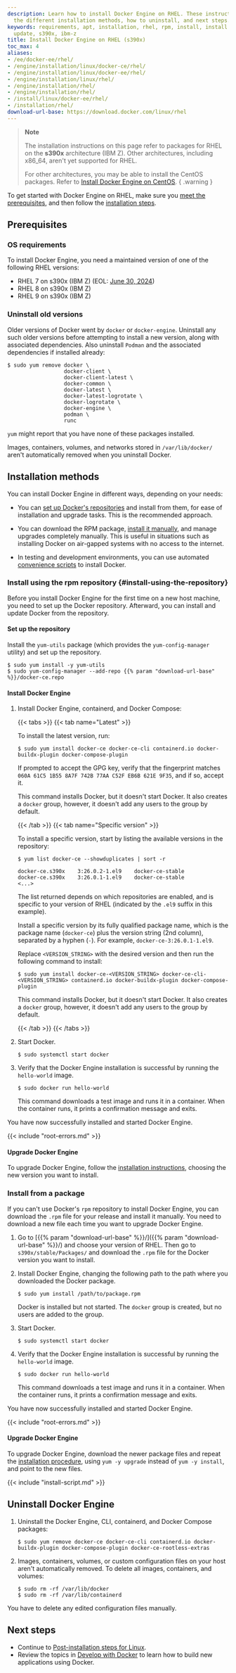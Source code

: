 ```yaml
---
description: Learn how to install Docker Engine on RHEL. These instructions cover
  the different installation methods, how to uninstall, and next steps.
keywords: requirements, apt, installation, rhel, rpm, install, install docker engine, uninstall, upgrade,
  update, s390x, ibm-z
title: Install Docker Engine on RHEL (s390x)
toc_max: 4
aliases:
- /ee/docker-ee/rhel/
- /engine/installation/linux/docker-ce/rhel/
- /engine/installation/linux/docker-ee/rhel/
- /engine/installation/linux/rhel/
- /engine/installation/rhel/
- /engine/installation/rhel/
- /install/linux/docker-ee/rhel/
- /installation/rhel/
download-url-base: https://download.docker.com/linux/rhel
---
```


> **Note**
>
> The installation instructions on this page refer to packages for RHEL on the
> **s390x** architecture (IBM Z). Other architectures, including x86_64, aren't
> yet supported for RHEL.
>
> For other architectures, you may be able to install the CentOS packages.
> Refer to [Install Docker Engine on CentOS](centos.md).
{ .warning }

To get started with Docker Engine on RHEL, make sure you
[meet the prerequisites](#prerequisites), and then follow the
[installation steps](#installation-methods).

## Prerequisites

### OS requirements

To install Docker Engine, you need a maintained version of one of the following
RHEL versions:

- RHEL 7 on s390x (IBM Z) (EOL: [June 30, 2024](https://www.ibm.com/blog/announcement/ibm-is-announcing-red-hat-enterprise-linux-7-is-going-end-of-support-on-30-june-2024/))
- RHEL 8 on s390x (IBM Z)
- RHEL 9 on s390x (IBM Z)

### Uninstall old versions

Older versions of Docker went by `docker` or `docker-engine`.
Uninstall any such older versions before attempting to install a new version,
along with associated dependencies. Also uninstall `Podman` and the associated
dependencies if installed already:

```console
$ sudo yum remove docker \
                  docker-client \
                  docker-client-latest \
                  docker-common \
                  docker-latest \
                  docker-latest-logrotate \
                  docker-logrotate \
                  docker-engine \
                  podman \
                  runc
```

`yum` might report that you have none of these packages installed.

Images, containers, volumes, and networks stored in `/var/lib/docker/` aren't
automatically removed when you uninstall Docker.

## Installation methods

You can install Docker Engine in different ways, depending on your needs:

- You can
  [set up Docker's repositories](#install-using-the-repository) and install
  from them, for ease of installation and upgrade tasks. This is the
  recommended approach.

- You can download the RPM package,
  [install it manually](#install-from-a-package), and manage
  upgrades completely manually. This is useful in situations such as installing
  Docker on air-gapped systems with no access to the internet.

- In testing and development environments, you can use automated
  [convenience scripts](#install-using-the-convenience-script) to install Docker.

### Install using the rpm repository {#install-using-the-repository}

Before you install Docker Engine for the first time on a new host machine, you
need to set up the Docker repository. Afterward, you can install and update
Docker from the repository.

#### Set up the repository


Install the `yum-utils` package (which provides the `yum-config-manager`
utility) and set up the repository.

```console
$ sudo yum install -y yum-utils
$ sudo yum-config-manager --add-repo {{% param "download-url-base" %}}/docker-ce.repo
```

#### Install Docker Engine

1. Install Docker Engine, containerd, and Docker Compose:

   {{< tabs >}}
   {{< tab name="Latest" >}}
  
   To install the latest version, run:

   ```console
   $ sudo yum install docker-ce docker-ce-cli containerd.io docker-buildx-plugin docker-compose-plugin
   ```

   If prompted to accept the GPG key, verify that the fingerprint matches
   `060A 61C5 1B55 8A7F 742B 77AA C52F EB6B 621E 9F35`, and if so, accept it.

   This command installs Docker, but it doesn't start Docker. It also creates a
   `docker` group, however, it doesn't add any users to the group by default.

   {{< /tab >}}
   {{< tab name="Specific version" >}}

   To install a specific version, start by listing the available versions in
   the repository:

   ```console
   $ yum list docker-ce --showduplicates | sort -r

   docker-ce.s390x    3:26.0.2-1.el9    docker-ce-stable
   docker-ce.s390x    3:26.0.1-1.el9    docker-ce-stable
   <...>
   ```

   The list returned depends on which repositories are enabled, and is specific
   to your version of RHEL (indicated by the `.el9` suffix in this example).

   Install a specific version by its fully qualified package name, which is
   the package name (`docker-ce`) plus the version string (2nd column),
   separated by a hyphen (`-`). For example, `docker-ce-3:26.0.1-1.el9`.

   Replace `<VERSION_STRING>` with the desired version and then run the following
   command to install:

   ```console
   $ sudo yum install docker-ce-<VERSION_STRING> docker-ce-cli-<VERSION_STRING> containerd.io docker-buildx-plugin docker-compose-plugin
   ```

   This command installs Docker, but it doesn't start Docker. It also creates a
   `docker` group, however, it doesn't add any users to the group by default.
  
   {{< /tab >}}
   {{< /tabs >}}

2. Start Docker.

   ```console
   $ sudo systemctl start docker
   ```

3. Verify that the Docker Engine installation is successful by running the
   `hello-world` image.

   ```console
   $ sudo docker run hello-world
   ```

   This command downloads a test image and runs it in a container. When the
   container runs, it prints a confirmation message and exits.

You have now successfully installed and started Docker Engine.

{{< include "root-errors.md" >}}

#### Upgrade Docker Engine

To upgrade Docker Engine, follow the [installation instructions](#install-using-the-repository),
choosing the new version you want to install.

### Install from a package

If you can't use Docker's `rpm` repository to install Docker Engine, you can
download the `.rpm` file for your release and install it manually. You need to
download a new file each time you want to upgrade Docker Engine.

<!-- markdownlint-disable-next-line -->
1. Go to [{{% param "download-url-base" %}}/]({{% param "download-url-base" %}}/)
   and choose your version of RHEL. Then go to `s390x/stable/Packages/`
   and download the `.rpm` file for the Docker version you want to install.

2. Install Docker Engine, changing the following path to the path where you downloaded
   the Docker package.

   ```console
   $ sudo yum install /path/to/package.rpm
   ```

   Docker is installed but not started. The `docker` group is created, but no
   users are added to the group.

3. Start Docker.

   ```console
   $ sudo systemctl start docker
   ```

4. Verify that the Docker Engine installation is successful by running the
   `hello-world` image.

   ```console
   $ sudo docker run hello-world
   ```

   This command downloads a test image and runs it in a container. When the
   container runs, it prints a confirmation message and exits.

You have now successfully installed and started Docker Engine.

{{< include "root-errors.md" >}}

#### Upgrade Docker Engine

To upgrade Docker Engine, download the newer package files and repeat the
[installation procedure](#install-from-a-package), using `yum -y upgrade`
instead of `yum -y install`, and point to the new files.

{{< include "install-script.md" >}}

## Uninstall Docker Engine

1. Uninstall the Docker Engine, CLI, containerd, and Docker Compose packages:

   ```console
   $ sudo yum remove docker-ce docker-ce-cli containerd.io docker-buildx-plugin docker-compose-plugin docker-ce-rootless-extras
   ```

2. Images, containers, volumes, or custom configuration files on your host
   aren't automatically removed. To delete all images, containers, and volumes:

   ```console
   $ sudo rm -rf /var/lib/docker
   $ sudo rm -rf /var/lib/containerd
   ```

You have to delete any edited configuration files manually.

## Next steps

- Continue to [Post-installation steps for Linux](linux-postinstall.md).
- Review the topics in [Develop with Docker](../../develop/index.md) to learn
  how to build new applications using Docker.
